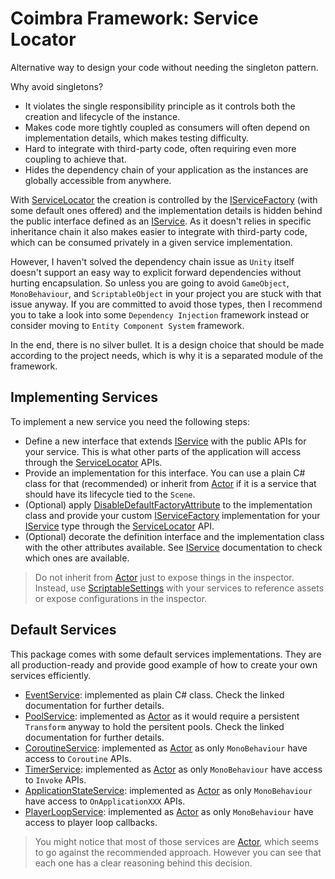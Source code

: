 # Coimbra Framework: Service Locator

Alternative way to design your code without needing the singleton pattern.

Why avoid singletons?

- It violates the single responsibility principle as it controls both the creation and lifecycle of the instance.
- Makes code more tightly coupled as consumers will often depend on implementation details, which makes testing difficulty.
- Hard to integrate with third-party code, often requiring even more coupling to achieve that.
- Hides the dependency chain of your application as the instances are globally accessible from anywhere.

With [ServiceLocator] the creation is controlled by the [IServiceFactory] (with some default ones offered) and the implementation details is hidden behind the public interface defined as an [IService]. As it doesn't relies in specific inheritance chain it also makes easier to integrate with third-party code, which can be consumed privately in a given service implementation.

However, I haven't solved the dependency chain issue as `Unity` itself doesn't support an easy way to explicit forward dependencies without hurting encapsulation. So unless you are going to avoid `GameObject`, `MonoBehaviour`, and `ScriptableObject` in your project you are stuck with that issue anyway. If you are committed to avoid those types, then I recommend you to take a look into some `Dependency Injection` framework instead or consider moving to `Entity Component System` framework.

In the end, there is no silver bullet. It is a design choice that should be made according to the project needs, which is why it is a separated module of the framework.

## Implementing Services

To implement a new service you need the following steps:

- Define a new interface that extends [IService] with the public APIs for your service. This is what other parts of the application will access through the [ServiceLocator] APIs.
- Provide an implementation for this interface. You can use a plain C# class for that (recommended) or inherit from [Actor] if it is a service that should have its lifecycle tied to the `Scene`.
- (Optional) apply [DisableDefaultFactoryAttribute] to the implementation class and provide your custom [IServiceFactory] implementation for your [IService] type through the [ServiceLocator] API.
- (Optional) decorate the definition interface and the implementation class with the other attributes available. See [IService] documentation to check which ones are available.

> Do not inherit from [Actor] just to expose things in the inspector. Instead, use [ScriptableSettings] with your services to reference assets or expose configurations in the inspector.

## Default Services

This package comes with some default services implementations. They are all production-ready and provide good example of how to create your own services efficiently.

- [EventService](EventService.md): implemented as plain C# class. Check the linked documentation for further details.
- [PoolService](Pooling.md#poolservice): implemented as [Actor] as it would require a persistent `Transform` anyway to hold the persitent pools. Check the linked documentation for further details.
- [CoroutineService](../Coimbra.Services.Coroutines/ICoroutineService.cs): implemented as [Actor] as only `MonoBehaviour` have access to `Coroutine` APIs.
- [TimerService](../Coimbra.Services.Timers/ITimerService.cs): implemented as [Actor] as only `MonoBehaviour` have access to `Invoke` APIs.
- [ApplicationStateService](../Coimbra.Services.ApplicationStateEvents/IApplicationStateService.cs): implemented as [Actor] as only `MonoBehaviour` have access to `OnApplicationXXX` APIs.
- [PlayerLoopService](../Coimbra.Services.PlayerLoopEvents/IPlayerLoopService.cs): implemented as [Actor] as only `MonoBehaviour` have access to player loop callbacks.

> You might notice that most of those services are [Actor], which seems to go against the recommended approach. However you can see that each one has a clear reasoning behind this decision.

[Actor]:<../Coimbra/Actor.cs>
[DisableDefaultFactoryAttribute]:<../Coimbra.Services/DisableDefaultFactoryAttribute.cs>
[IService]:<../Coimbra.Services/IService.cs>
[IServiceFactory]:<../Coimbra.Services/IServiceFactory.cs>
[ServiceLocator]:<../Coimbra.Services/ServiceLocator.cs>
[ScriptableSettings]:<../Coimbra/ScriptableSettings.cs>
